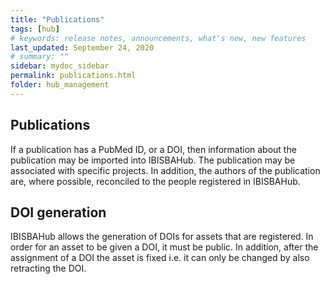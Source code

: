 ```yaml
---
title: "Publications"
tags: [hub]
# keywords: release notes, announcements, what's new, new features
last_updated: September 24, 2020
# summary: ""
sidebar: mydoc_sidebar
permalink: publications.html
folder: hub_management
---
```


## Publications

If a publication has a PubMed ID, or a DOI, then information about the publication may be imported into IBISBAHub. The publication may be associated with specific projects. In addition, the authors of the publication are, where possible, reconciled to the people registered in IBISBAHub.

## DOI generation

IBISBAHub allows the generation of DOIs for assets that are registered. In order for an asset to be given a DOI, it must be public. In addition, after the assignment of a DOI the asset is fixed i.e. it can only be changed by also retracting the DOI.
